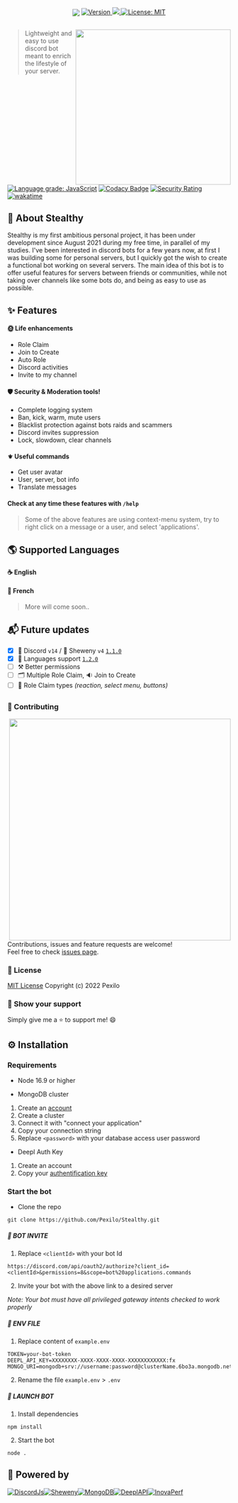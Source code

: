 <div align="center">
<img src="https://user-images.githubusercontent.com/67436391/182243493-2dbaf788-fb39-463b-bcb9-05303d7d4a7f.png" align="center">
  <a href="https://github.com/Pexilo/Stealthy/releases" target="_blank">
    <img alt="Version" src="https://img.shields.io/badge/version-1.2.0-blue.svg?cacheSeconds=2592000&style=for-the-badge" />
  </a>
  <a href="https://discord.com/api/oauth2/authorize?client_id=877249354954580059&permissions=8&scope=bot%20applications.commands" target="_blank">
    <img src="https://dcbadge.vercel.app/api/shield/877249354954580059?bot=true?&theme=blurple" />
  </a>
  <a href="https://github.com/Pexilo/Stealthy/blob/main/LICENSE" target="_blank">
    <img alt="License: MIT" src="https://img.shields.io/badge/License-MIT-blue.svg?style=for-the-badge" />
  </a>
</div>

##

<a href="https://discord.com/api/oauth2/authorize?client_id=877249354954580059&permissions=8&scope=bot%20applications.commands" target="_blank">
    <img align="right" width="350" src="https://user-images.githubusercontent.com/67436391/184276761-0a3590c3-0822-463c-b93b-f429bb3c83f8.png">
</a>

> Lightweight and easy to use discord bot meant to enrich the lifestyle of your server.

[![Language grade: JavaScript](https://img.shields.io/lgtm/grade/javascript/g/Pexilo/Stealthy.svg?logo=lgtm&logoWidth=18&color=success)](https://lgtm.com/projects/g/Pexilo/Stealthy/context:javascript)
[![Codacy Badge](https://app.codacy.com/project/badge/Grade/62ce9585dd0c42e8af7b4c11e7fe456d)](https://www.codacy.com/gh/Pexilo/Stealthy/dashboard?utm_source=github.com&utm_medium=referral&utm_content=Pexilo/Stealthy&utm_campaign=Badge_Grade)
[![Security Rating](https://sonarcloud.io/api/project_badges/measure?project=Pexilo_Stealthy&metric=security_rating)](https://sonarcloud.io/summary/new_code?id=Pexilo_Stealthy)
[![wakatime](https://wakatime.com/badge/user/505d5239-8982-443a-af40-f424ba106165/project/26f9558b-88a5-476d-8e46-70f3ee78ce18.svg?style=flat "Time spend since the 1.1.2")](https://wakatime.com/badge/user/505d5239-8982-443a-af40-f424ba106165/project/26f9558b-88a5-476d-8e46-70f3ee78ce18)    

## 🐲 About Stealthy

Stealthy is my first ambitious personal project, it has been under development since August 2021 during my free time, in parallel of my studies. I've been interested in discord bots for a few years now, at first I was building some for personal servers, but I quickly got the wish to create a functional bot working on several servers. The main idea of this bot is to offer useful features for servers between friends or communities, while not taking over channels like some bots do, and being as easy to use as possible.

## ✨ Features

#### 🌞 Life enhancements

- Role Claim
- Join to Create
- Auto Role
- Discord activities
- Invite to my channel

#### 🛡️ Security & Moderation tools!

- Complete logging system
- Ban, kick, warm, mute users
- Blacklist protection against bots raids and scammers
- Discord invites suppression
- Lock, slowdown, clear channels

#### ⚜️ Useful commands

- Get user avatar
- User, server, bot info
- Translate messages

#### Check at any time these features with `/help`

> Some of the above features are using context-menu system, try to right click on a message or a user, and select 'applications'.

## 🌎 Supported Languages

#### ☕ English
#### 🥖 French
> More will come soon..

## 📬 Future updates

- [x] 🤖 Discord `v14` / 🚀 Sheweny `v4` [`1.1.0`](https://github.com/Pexilo/Stealthy/releases/tag/1.1.0)
- [x] 💬 Languages support [`1.2.0`](https://github.com/Pexilo/Stealthy/releases/tag/1.2.0)
- [ ] ⚒️ Better permissions
- [ ] 🗂️ Multiple Role Claim, 🔉 Join to Create
- [ ] 🧮 Role Claim types _(reaction, select menu, buttons)_

##
### 🤝 Contributing

<a href="https://discord.com/api/oauth2/authorize?client_id=877249354954580059&permissions=8&scope=bot%20applications.commands" target="_blank">
    <img align="right" width="500" src="https://user-images.githubusercontent.com/67436391/184276761-0a3590c3-0822-463c-b93b-f429bb3c83f8.png">
</a>

Contributions, issues and feature requests are welcome!<br />Feel free to check [issues page](https://github.com/Pexilo/Stealthy/issues).

### 📝 License

[MIT License](https://github.com/Pexilo/Stealthy/blob/main/LICENSE)
Copyright (c) 2022 Pexilo

### 👏 Show your support

Simply give me a ⭐️ to support me! 😄

## ⚙️ Installation

### Requirements

- Node 16.9 or higher

- MongoDB cluster

1. Create an [account](https://account.mongodb.com/account/login)
2. Create a cluster
3. Connect it with "connect your application"
4. Copy your connection string
5. Replace `<password>` with your database access user password

- Deepl Auth Key

1. Create an account
2. Copy your [authentification key](https://www.deepl.com/fr/account/summary)

### Start the bot

- Clone the repo

```
git clone https://github.com/Pexilo/Stealthy.git
```

##### 🤖 BOT INVITE

1. Replace `<clientId>` with your bot Id

``
https://discord.com/api/oauth2/authorize?client_id=<clientId>&permissions=8&scope=bot%20applications.commands
``

2. Invite your bot with the above link to a desired server

_Note: Your bot must have all privileged gateway intents checked to work properly_

##### 🧾 ENV FILE

1. Replace content of `example.env`

```
TOKEN=your-bot-token
DEEPL_API_KEY=XXXXXXXX-XXXX-XXXX-XXXX-XXXXXXXXXXXX:fx
MONGO_URI=mongodb+srv://username:password@clusterName.6bo3a.mongodb.net/Data
```

2. Rename the file `example.env` > `.env`

##### 🚀 LAUNCH BOT

1. Install dependencies

```
npm install
```

2. Start the bot

```
node .
```

## 🦾 Powered by

<div align="center" style="display:flex;">
    <a href="https://discord.js.org/" target="_blank">
        <img alt="DiscordJs" src="https://user-images.githubusercontent.com/67436391/179405418-a3dd9886-725b-4ed3-9ca6-d1eb73e4a67d.png" />
    </a>
    <a href="https://sheweny.js.org/" target="_blank">
        <img alt="Sheweny" src="https://user-images.githubusercontent.com/67436391/179405417-eb4c8938-5abd-4a7c-a978-cac58a06707f.png" />
    </a>
    <a href="https://www.mongodb.com/" target="_blank">
        <img alt="MongoDB" src="https://user-images.githubusercontent.com/67436391/179426484-d3fb357a-4702-4785-b0e1-7dc443923dab.jpeg" />
    </a>
        <a href="https://www.deepl.com/" target="_blank">
        <img alt="DeeplAPI" src="https://user-images.githubusercontent.com/67436391/179426610-3bcc829f-a7b1-4ce0-a437-212ab4c8b6e1.png" />
    </a>
    <a href="https://inovaperf.fr/" target="_blank">
        <img alt="InovaPerf" src="https://user-images.githubusercontent.com/67436391/179405419-b84714c9-6e66-4ac8-9b7d-fd14795f69f4.png" />
    </a>
</div>

